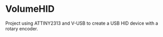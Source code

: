 VolumeHID
=========

Project using ATTINY2313 and V-USB to create a USB HID device with a rotary encoder.
